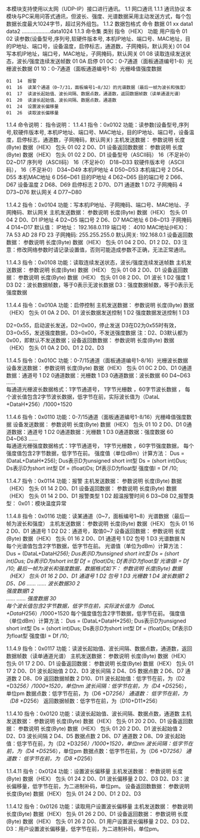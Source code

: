 本模块支持使用以太网（UDP-IP）接口进行通讯。
1.1	网口通讯
1.1.1	通讯协议
本模块与PC采用问答式通讯，但波长、强度、光谱数据采用主动发送方式，每个包数据长度最大1024字节，超过另外组包。
1.1.2	数据包格式
命令	数据
01	xx	data1 data2 ……………….data1024
1.1.3	命令集
类别	指令（HEX）	功能
用户指令	01	02	读参数(设备型号,序列号,软硬件版本号, 本机IP地址、端口号、MAC地址，目的IP地址、端口号，设备温度，启停标志，通道数，子网掩码，默认网关)
	01	04	写本机IP地址，端口号，MAC地址，子网掩码，默认网关
	01	08	读取连续发送状态，波长/强度连续发送帧数
	01	0A	启停
			01 0C：0-7通道（面板通道编号1-8）光栅波长数据
			01 10：0-7通道（面板通道编号1-8）光栅峰值强度数据
			
	01	14	报警
	01	16	读某个通道（0~7/31，面板编号1~8/32）的光谱数据（最后一帧为波长和强度）
	01	17	读波长起始值、波长间隔、数据点数，通道数，返回数据帧数（读单通道光谱）
	01	20	读波长起始值、波长间隔、数据点数，通道数
	01	24	设置波长偏移量
	01	26	读取波长偏移量

1.1.4	命令说明：
指令说明：
1.1.4.1	指令：0x0102
功能：读参数(设备型号,序列号,软硬件版本号, 本机IP地址、端口号、MAC地址，目的IP地址、端口号，设备温度，启停标志，通道数，子网掩码，默认网关)
主机发送数据：
参数说明	长度(Byte)	数据（HEX）
包头 01 02	2	D0、D1
设备返回数数据：
参数说明	长度(Byte)	数据（HEX）
包头 01 02	2	D0、D1
设备型号（ASCII码）	16（不足补0）	D2~D17
序列号（ASCII码）	16（不足补0）	D18~D33
软硬件版本号（ASCII码），	16（不足补0）	D34~D49
本机IP地址	4	D50~D53
本机端口号	2	D54、D55
本机MAC地址	6	D56~D61
目的IP地址	4	D62~D65
目的端口号	2	D66、D67
设备温度	2	D68、D69
启停标志	2	D70、D71
通道数	1	D72
子网掩码	4	D73~D76
默认网关	4	D77~D80

1.1.4.2	 指令：0x0104
功能：写本机IP地址、子网掩码、端口号、MAC地址、子网掩码、默认网关
主机发送数据：
参数说明	长度(Byte)	数据（HEX）
包头 01 04	2	D0、D1
IP地址	4	D2~D5
端口号	2	D6、D7
MAC地址	6	D8~D13
子网掩码	4	D14~D17
默认值：
IP地址：	192.168.0.119
端口号：	4010
MAC地址(HEX)： 7A 53 AD 28 FD 23
子网掩码:    255.255.255.0
默认网关:    192.168.0.1
设备返回数数据：
参数说明	长度(Byte)	数据（HEX）
包头 01 04	2	D0、D1
	2	D2、D3
注意：修改网络参数时请记录设置值，否则可能造成参数不正确，无法正常通讯。

1.1.4.3	 指令：0x0108
功能：读取连续发送状态，波长/强度连续发送帧数
主机发送数据：
参数说明	长度(Byte)	数据（HEX）
包头 01 08	2	D0、D1
设备返回数据：
参数说明	长度(Byte)	数据（HEX）
包头 01 08	2	D0、D1
波长	1	D2
强度	1	D3
D2：波长数据帧数，等于0表示无波长数据
D3：强度数据帧数，等于0表示无强度数据

1.1.4.4	 指令：0x010A
功能：启停控制
主机发送数据：
参数说明	长度(Byte)	数据（HEX）
包头 01 0A	2	D0、D1
波长数据发送控制	1	D2
强度数据发送控制	1	D3
		
D2=0x55，启动波长发送，D2=0x00，停止发送
D3在D2为0x55时有效，D3=0x55，发送强度数据，D3=0x00，不发送强度数据
注：D2、D3默认都为0x00，即默认不发送数据；设备返回数数据：
参数说明	长度(Byte)	数据（HEX）
包头 01 0A	2	D0、D1
	2	D2、D3

1.1.4.5	 指令：0x010C
功能：0-7/15通道（面板通道编号1-8/16）光栅波长数据
设备发送数据：
参数说明	长度(Byte)	数据（HEX）
包头 01 0C	2	D0、D1
0通道数据：通道号	1	D2
0通道数据：光栅数	1	D3
0通道数据：波长数据	60	D4~D63
……		
每通道光栅波长数据格式：1字节通道号， 1字节光栅数 ，60字节波长数据 ，
每个波长值包含2字节波长数据，低字节在前，实际波长值为（DataL +DataH*256）/1000+1520

1.1.4.6	 指令：0x0110
功能：0-7/15通道（面板通道编号1-8/16）光栅峰值强度数据
设备发送数据：
参数说明	长度(Byte)	数据（HEX）
包头 01 10	2	D0、D1
0通道数据：通道号	1	D2
0通道数据：光栅数	1	D3
0通道数据：强度数据	60	D4~D63
……		
每通道光栅强度数据格式：1字节通道号， 1字节光栅数 ，60字节强度数据，
每个强度值包含2字节数据，低字节在前。
强度值（单位dBm）计算方法：
Dus = (DataL+DataH*256);   	Dus表示D为unsigned short int型
Ds  = (short int)Dus;   		Ds表示D为short int型
Df  = (float)Ds;       		Df表示D为float型
强度值I = Df /10;

1.1.4.7	 指令：0x0114
功能：报警
主机发送数据：
参数说明	长度(Byte)	数据（HEX）
包头 01 14	2	D0、D1
设备返回数据：
参数说明	长度(Byte)	数据（HEX）
包头 01 14	2	D0、D1
报警类型	1	D2
超温报警时间	6	D3~D8
D2,报警类型：
0x01：模块温度异常

1.1.4.8	 指令：0x0116
功能：读某通道（0~7，面板编号1~8）光谱数据（最后一帧为波长和强度）
主机发送数据：
参数说明	长度(Byte)	数据（HEX）
包头 01 16	2	D0、D1
通道号	1	D2
D2：通道号，取值0~7
设备返回数据：
参数说明	长度(Byte)	数据（HEX）
包头 01 16	2	D0、D1
通道号	1	D2
包号	1	D3
光谱数据	N	
每个光谱值包含2字节数据，低字节在前。
光谱值（单位为dBm）计算方法：
Dus = (DataL+DataH*256);   	Dus表示D为unsigned short int型
Ds  = (short int)Dus;   		Ds表示D为short int型
Df  = (float)Ds;       		Df表示D为float型
光谱值I = Df /10;
最后一帧为波长和强度数据，数据格式如下：
参数说明	长度(Byte)	数据（HEX）
包头 01 16	2	D0、D1
通道号	1	D2
包号	1	D3
光栅数	1	D4
波长数据1	2	D5、D6
	……	……
波长数据30	2	
强度数据1	2	
	……	……
强度数据	30	
每个波长值包含2字节数据，低字节在前，实际波长值为（DataL +DataH*256）/1000+1520
每个强度值包含2字节数据，低字节在前。
强度值（单位dBm）计算方法：
Dus = (DataL+DataH*256);   	Dus表示D为unsigned short int型
Ds  = (short int)Dus;   		Ds表示D为short int型
Df  = (float)Ds;       		Df表示D为float型
强度值I = Df /10;

1.1.4.9	 指令：0x0117
功能：读波长起始值、波长间隔、数据点数，通道数，返回数据帧数（读单通道光谱）
主机发送数据：
参数说明	长度(Byte)	数据（HEX）
包头 01 17	2	D0、D1
设备返回数据：
参数说明	长度(Byte)	数据（HEX）
包头 01 17	2	D0、D1
波长起始值	2	D2、D3
波长间隔	2	D4、D5
数据点数	2	D6、D7
通道数	2	D8、D9
返回数据帧数	2	D10、D11
波长起始值：低字节在前，为（D2 +D3*256）/1000+1520，单位nm
波长间隔：低字节在前，为（D4 +D5*256），单位pm
数据点数：低字节在前，为（D6 +D7*256）
通道数：  低字节在前，为（D8 +D*256）
返回数据帧数：低字节在前，为（D10+D11*256）

1.1.4.10	 指令：0x0120
功能：读波长起始值、波长间隔、数据点数，通道数
主机发送数据：
参数说明	长度(Byte)	数据（HEX）
包头 01 20	2	D0、D1
设备返回数据：
参数说明	长度(Byte)	数据（HEX）
包头 01 20	2	D0、D1
波长起始值	2	D2、D3
波长间隔	2	D4、D5
数据点数	2	D6、D7
通道数	2	D8、D9
波长起始值：低字节在前，为（D2 +D3*256）/1000+1520，单位nm
波长间隔：低字节在前，为（D4 +D5*256），单位pm
数据点数：低字节在前，为（D6 +D7*256）
通道数：  低字节在前，为（D8 +D*256）

1.1.4.11	 指令：0x0124
功能：设置波长偏移量
主机发送数据：
参数说明	长度(Byte)	数据（HEX）
包头 01 24	2	D0、D1
波长偏移量	2	D2、D3
D2、D3：波长偏移量，低字节在前，为二进制补码，单位pm。
设备返回数数据：
参数说明	长度(Byte)	数据（HEX）
包头 01 24	2	D0、D1
	2	D2、D3

1.1.4.12	 指令：0x0126
功能：读取用户设置波长偏移量
主机发送数据：
参数说明	长度(Byte)	数据（HEX）
包头 01 26	2	D0、D1
设备返回数据：
参数说明	长度(Byte)	数据（HEX）
包头 01 26	2	D0、D1
用户设置波长偏移量	2	D2、D3
D2、D3：用户设置波长偏移量，低字节在前，为二进制补码，单位pm。

